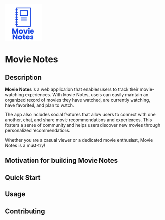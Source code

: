 <img src="/static/Images/Movie Notes-logo/Movie Notes (4).png" alt="Movie Notes Logo, an illustration of a notebook" width="120" height="120">

# Movie Notes

## Description
**Movie Notes** is a web application that enables users to track their movie-watching experiences. With Movie Notes, users can easily maintain an organized record of movies they have watched, are currently watching, have favorited, and plan to watch.

The app also includes social features that allow users to connect with one another, chat, and share movie recommendations and experiences. This fosters a sense of community and helps users discover new movies through personalized recommendations.

Whether you are a casual viewer or a dedicated movie enthusiast, Movie Notes is a must-try!

## Motivation for building Movie Notes



## Quick Start


## Usage


## Contributing
